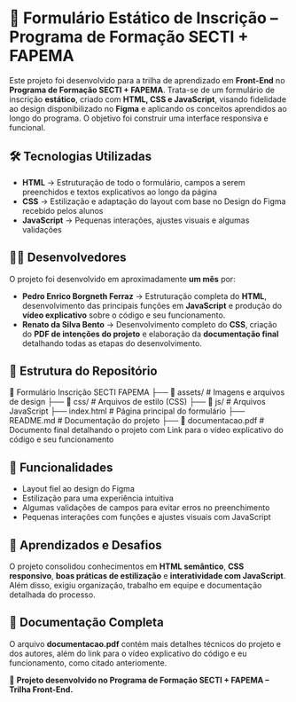 # 📌 Formulário Estático de Inscrição – Programa de Formação SECTI + FAPEMA  

Este projeto foi desenvolvido para a trilha de aprendizado em **Front-End** no **Programa de Formação SECTI + FAPEMA**. Trata-se de um formulário de inscrição **estático**, criado com **HTML, CSS e JavaScript**, visando fidelidade ao design disponibilizado no **Figma** e aplicando os conceitos aprendidos ao longo do programa. O objetivo foi construir uma interface responsiva e funcional.

## 🛠 Tecnologias Utilizadas  
- **HTML** → Estruturação de todo o formulário, campos a serem preenchidos e textos explicativos ao longo da página 
- **CSS** → Estilização e adaptação do layout com base no Design do Figma recebido pelos alunos
- **JavaScript** → Pequenas interações, ajustes visuais e algumas validações 

## 👨‍💻 Desenvolvedores  
O projeto foi desenvolvido em aproximadamente **um mês** por:  
- **Pedro Enrico Borgneth Ferraz** → Estruturação completa do **HTML**, desenvolvimento das principais funções em **JavaScript** e produção do **vídeo explicativo** sobre o código e seu funcionamento.  
- **Renato da Silva Bento** → Desenvolvimento completo do **CSS**, criação do **PDF de intenções do projeto** e elaboração da **documentação final** detalhando todas as etapas do desenvolvimento.  

## 📎 Estrutura do Repositório  

📂 Formulário Inscrição SECTI FAPEMA
├── 📂 assets/ # Imagens e arquivos de design
├── 📂 css/ # Arquivos de estilo (CSS)
├── 📂 js/ # Arquivos JavaScript
├── index.html # Página principal do formulário
├── README.md # Documentação do projeto
├── 📄 documentacao.pdf # Documento final detalhando o projeto com Link para o vídeo explicativo do código e seu funcionamento


## 📌 Funcionalidades  
- Layout fiel ao design do Figma  
- Estilização para uma experiência intuitiva  
- Algumas validações de campos para evitar erros no preenchimento  
- Pequenas interações com funções e ajustes visuais com JavaScript  

## 🎯 Aprendizados e Desafios  
O projeto consolidou conhecimentos em **HTML semântico**, **CSS responsivo**, **boas práticas de estilização** e **interatividade com JavaScript**. Além disso, exigiu organização, trabalho em equipe e documentação detalhada do processo.  

## 📎 Documentação Completa  
O arquivo **documentacao.pdf** contém mais detalhes técnicos do projeto e dos autores, além do link para o vídeo explicativo do código e eu funcionamento, como citado anteriomente.  

📌 **Projeto desenvolvido no Programa de Formação SECTI + FAPEMA – Trilha Front-End.**
